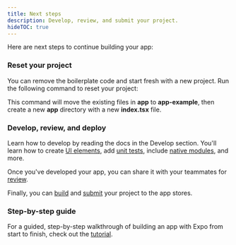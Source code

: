 ```yaml
---
title: Next steps
description: Develop, review, and submit your project.
hideTOC: true
---
```


Here are next steps to continue building your app:

### Reset your project

You can remove the boilerplate code and start fresh with a new project. Run the following command to reset your project:

This command will move the existing files in **app** to **app-example**, then create a new **app** directory with a new **index.tsx** file.

### Develop, review, and deploy

Learn how to develop by reading the docs in the Develop section. You'll learn how to create [UI elements](/develop/user-interface/splash-screen-and-app-icon/), add [unit tests](/develop/unit-testing/), include [native modules](/config-plugins/introduction/), and more.

Once you've developed your app, you can share it with your teammates for [review](/review/overview).

Finally, you can [build](/deploy/build-project/) and [submit](/deploy/submit-to-app-stores/) your project to the app stores.

### Step-by-step guide

For a guided, step-by-step walkthrough of building an app with Expo from start to finish, check out the [tutorial](/tutorial/introduction/).